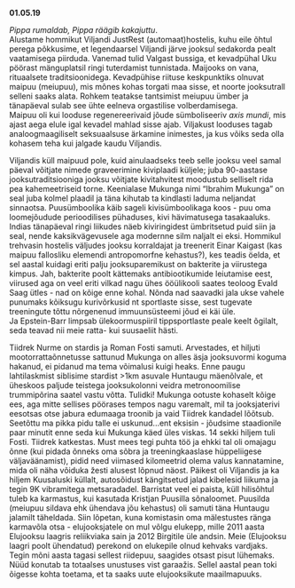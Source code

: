 **01.05.19**

*Pippa rumaldab, Pippa räägib kakajuttu*.  
Alustame hommikut Viljandi JustRest (automaat)hostelis, kuhu eile õhtul perega põkkusime, et legendaarsel Viljandi järve jooksul sedakorda pealt vaatamisega piirduda. Vanemad tulid Valgast bussiga, et kevadpühal Uku pöörast mänguplatsil ringi tuterdamist tunnistada. Maijooks on vana, rituaalsete traditsioonidega. Kevadpühise riituse keskpunktiks olnuvat maipuu (meiupuu), mis mõnes kohas torgati maa sisse, et noorte jooksutrall selleni saaks alata. Rohkem teatakse tantsimist meiupuu ümber ja tänapäeval sulab see ühte eelneva orgastilise volberdamisega.  
Maipuu oli kui looduse regenereerivaid jõude sümboliseeriv *axis mundi*, mis ajast aega elule igal kevadel mahlad sisse ajab. Viljakust looduses tagab analoogmaagiliselt seksuaalsuse ärkamine inimestes, ja kus võiks seda olla kohasem teha kui jalgade kaudu Viljandis.

Viljandis küll maipuud pole, kuid ainulaadseks teeb selle jooksu veel samal päeval võitjate nimede graveerimine kiviplaadi küljele; juba 90-aastase jooksutraditsiooniga jooksu võitjate kivitahvitest moodustub selliselt rida pea kahemeetriseid torne. Keenialase Mukunga nimi “Ibrahim Mukunga” on seal juba kolmel plaadil ja täna kihutab ta kindlasti laduma neljandat sinnaotsa. Puusümboolika käib sageli kivisümboolikaga koos - puu oma loomejõudude perioodilises pühaduses, kivi hävimatusega tasakaaluks. Indias tänapäeval ringi liikudes näeb kiviringidest ümbritsetud puid siin ja seal, nende kaksikvägevusele aga modernne silm naljalt ei eksi.
Hommikul trehvasin hostelis väljudes jooksu korraldajat ja treenerit Einar Kaigast (kas maipuu fallosliku elemendi antropomorfne kehastus?), kes teadis öelda, et sel aastal kuidagi eriti palju jooksuparemikust on bakterite ja viirustega kimpus. Jah, bakterite poolt kättemaks antibiootikumide leiutamise eest, viirused aga on veel eriti vilkad nagu ühes ööülikooli saates teoloog Evald Saag ütles - nad on kõige enne kohal. Nõnda nad saavadki jala ukse vahele punumaks kõiksugu kurivõrkusid nt sportlaste sisse, sest tugevate treeningute tõttu nõrgenenud immuunsüsteemi jõud ei käi üle.  
Ja Epstein-Barr limpsab ülekoormuspiiril tippsportlaste peale keelt õgilalt, seda teavad nii meie ratta- kui suusaeliit hästi.  

Tiidrek Nurme on stardis ja Roman Fosti samuti. Arvestades, et hiljuti mootorrattaõnnetusse sattunud Mukunga on alles äsja jooksuvormi koguma hakanud, ei pidanud ma tema võimalusi kuigi heaks.
Enne paugu lahtilaskmist siblisime stardist >1km asuvale Huntaugu mäenõlvale, et üheskoos paljude teistega jooksukolonni veidra metronoomilise trummipõrina saatel vastu võtta. Tulidki! Mukunga ootuste kohaselt kõige ees, aga mitte sellises pöörases tempos nagu varemalt, mil ta jooksjaterivi eesotsas otse jabura edumaaga troonib ja vaid Tiidrek kandadel lõõtsub. Seetõttu ma pikka pidu talle ei uskunud...ent eksisin - jõudsime staadionile paar minutit enne seda kui Mukunga käed üles viskas. 14 sekki hiljem tuli Fosti. Tiidrek katkestas. Must mees tegi puhta töö ja ehkki tal oli omajagu õnne (kui pidada õnneks oma sõbra ja treeningkaaslase hüppeliigese väljaväänamist), pidid need viimased kilomeetrid olema valus kannatamine, mida oli näha võiduka žesti alusest lõpnud näost.
Päikest oli Viljandis ja ka hiljem Kuusaluski küllalt, autosõidust kängitsetud jalad kibelesid liikuma ja tegin 9K vibramitega metsaradadel. 
Barristat veel ei paista, küll hilisõhtul tuleb ka karmastus, kui kasutada Kristjan Puusilla sõnaloomet. Puusilda (meiupuu sildava ehk ühendava jõu kehastus) oli samuti täna Huntaugu jalamilt täheldada. Siin lõpetan, kuna komistasin oma mälestustes ränga karmavõla otsa - elujooksjatele on mul võlgu elukepp, mille 2011 aasta Elujooksu laagris reliikviaka sain ja 2012 Birgitile üle andsin. Meie (Elujooksu laagri poolt ühendatud) perekond on elukepile olnud kehvaks vardjaks. Tegin mõni aasta tagasi sellest riidepuu, saagides otsast pisut lühemaks. Nüüd konutab ta totaalses unustuses vist garaažis. Sellel aastal pean toki õigesse kohta toetama, et ta saaks uute elujooksikute maailmapuuks.
